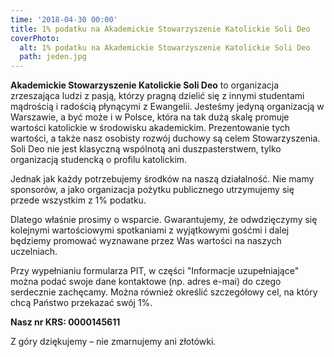 ```yaml
---
time: '2018-04-30 00:00'
title: 1% podatku na Akademickie Stowarzyszenie Katolickie Soli Deo
coverPhoto:
  alt: 1% podatku na Akademickie Stowarzyszenie Katolickie Soli Deo
  path: jeden.jpg
---
```

**Akademickie Stowarzyszenie Katolickie Soli Deo** to organizacja zrzeszająca ludzi z pasją, którzy pragną dzielić się z innymi studentami mądrością i radością płynącymi z Ewangelii. Jesteśmy jedyną organizacją w Warszawie, a być może i w Polsce, która na tak dużą skalę promuje wartości katolickie w środowisku akademickim. Prezentowanie tych wartości, a także nasz osobisty rozwój duchowy są celem Stowarzyszenia. Soli Deo nie jest klasyczną wspólnotą ani duszpasterstwem, tylko organizacją studencką o profilu katolickim.

Jednak jak każdy potrzebujemy środków na naszą działalność. Nie mamy sponsorów, a jako organizacja pożytku publicznego utrzymujemy się przede wszystkim z 1% podatku. 

Dlatego właśnie prosimy o wsparcie. Gwarantujemy, że odwdzięczymy się kolejnymi wartościowymi spotkaniami z wyjątkowymi gośćmi i dalej będziemy promować wyznawane przez Was wartości na naszych uczelniach. 

Przy wypełnianiu formularza PIT, w części "Informacje uzupełniające" można podać swoje dane kontaktowe (np. adres e-mai) do czego serdecznie zachęcamy. Można również określić szczegółowy cel, na który chcą Państwo przekazać swój 1%.

**Nasz nr KRS: 0000145611** 

Z góry dziękujemy – nie zmarnujemy ani złotówki.